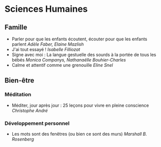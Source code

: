 # Sciences Humaines

## Famille
 - Parler pour que les enfants écoutent, écouter pour que les enfants parlent _Adèle Faber, Elaine Mazlish_
 - J'ai tout essayé ! _Isabelle Filliozat_
 - Signe avec moi : La langue gestuelle des sourds à la portée de tous les bébés _Monica Companys,‎ Nathanaëlle Bouhier-Charles_
 - Calme et attentif comme une grenouille _Eline Snel_

## Bien-être

### Méditation 
 - Méditer, jour après jour : 25 leçons pour vivre en pleine conscience _Christophe André_

### Développement personnel
 - Les mots sont des fenêtres (ou bien ce sont des murs) _Marshall B. Rosenberg_

